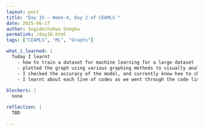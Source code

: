 ```yaml
---
layout: post
title: "Day 15 – Week-4, Day 2 of CEAMLS "
date: 2025-06-17
author: Sogidechukwu Unegbu
permalink: /day16.html
tags: ["CEAMLS", "ML", "Graphs"]

what_i_learned: |  
  Today I learnt 
    - how to train a dataset for machine learning for a large dataset 
    - plotted the graph using various graphing methods to visually analysize a graph.
    - I checked the accuracy of the model, and currently know hoe to check the accuracy of models.
    - I learnt about each line of codes as we went through the code line by line to understand the syntax.
  
blockers: |
  none

reflection: |
  TBD
   
---
```

